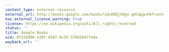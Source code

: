 ```yaml
---
content_type: external-resource
external_url: http://books.google.com/books?id=D0QjX9gn-q4C&pg=PAfrontcover
has_external_license_warning: true
license: https://en.wikipedia.org/wiki/All_rights_reserved
status: ''
title: Google Books
uid: 9f22b906-a39f-4587-8c55-570d36477e9a
wayback_url: ''
---
```

